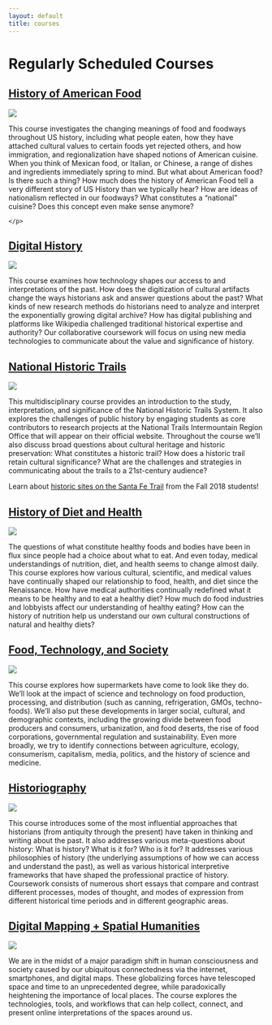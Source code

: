 ```yaml
---
layout: default
title: courses
---
```


# Regularly Scheduled Courses

<div class="row course">


<div class="row course">
<div class="col-12">
  <h2 class="course-title"><a href="american-food">History of American Food</a></h2>
</div>

<div class="col-4">
  <img class="course-poster" src="images/american-food-cultures-2019.jpg">
</div>

  <div class="col-8">
    <p class="course-desc">
This course investigates the changing meanings of food and foodways throughout US history, including what people eaten, how they have attached cultural values to certain foods yet rejected others, and how immigration, and regionalization have shaped notions of American cuisine. When you think of Mexican food, or Italian, or Chinese, a range of dishes and ingredients immediately spring to mind. But what about American food? Is there such a thing? How much does the history of American Food tell a very different story of US History than we typically hear? How are ideas of nationalism reflected in our foodways? What constitutes a “national” cuisine? Does this concept even make sense anymore?

    </p>
  </div>

</div>




<div class="col-12">
  <h2 class="course-title"><a href="digital-history">Digital History</a></h2>
</div>

<div class="col-4">
  <img class="course-poster" src="images/digital-history-sm.jpg">
</div>

  <div class="col-8">
    <p class="course-desc">This course examines how technology shapes our access to and interpretations of the past. How does the digitization of cultural artifacts change the ways historians ask and answer questions about the past? What kinds of new research methods do historians need to analyze and interpret the exponentially growing digital archive? How has digital publishing and platforms like Wikipedia challenged traditional historical expertise and authority? Our collaborative coursework will focus on using new media technologies to communicate about the value and significance of history.</p>
  </div>

</div>



<div class="row course">
<div class="col-12">
  <h2 class="course-title"><a href="trails">National Historic Trails</a></h2>
</div>

<div class="col-4">
  <img class="course-poster" src="images/trails-sm.jpg">
</div>

  <div class="col-8">
    <p class="course-desc">This multidisciplinary course provides an introduction to the study, interpretation, and significance of the National Historic Trails System. It also explores the challenges of public history by engaging students as core contributors to research projects at the National Trails Intermountain Region Office that will appear on their official website. Throughout the course we’ll also discuss broad questions about cultural heritage and historic preservation: What constitutes a historic trail? How does a historic trail retain cultural significance? What are the challenges and strategies in communicating about the trails to a 21st-century audience?</p>
    <p> Learn about <a href="https://historic-trails.github.io/santa-fe-itinerary/">historic sites on the Santa Fe Trail</a> from the Fall 2018 students!</p>
  </div>

</div>



<div class="row course">
<div class="col-12">
  <h2 class="course-title"><a href="food-diet-health">History of Diet and Health</a></h2>
</div>

<div class="col-4">
  <img class="course-poster" src="images/diet-health-sm.jpg">
</div>

  <div class="col-8">
    <p class="course-desc">
     The questions of what constitute healthy foods and bodies have been in flux since people had a choice about what to eat. And even today, medical understandings of nutrition, diet, and health seems to change almost daily. This course explores how various cultural, scientific, and medical values have continually shaped our relationship to food, health, and diet since the Renaissance. How have medical authorities continually redefined what it means to be healthy and to eat a healthy diet?  How much do food industries and lobbyists affect our understanding of healthy eating? How can the history of nutrition help us understand our own cultural constructions of natural and healthy diets?
    </p>
  </div>

</div>




<div class="row course">
<div class="col-12">
  <h2 class="course-title"><a href="food-technology-society">Food, Technology, and Society</a></h2>
</div>

<div class="col-4">
  <img class="course-poster" src="images/food-tech-society-sm.jpg">
</div>

<div class="col-8">
  <p class="course-desc">
    This course explores how supermarkets have come to look like they do. We’ll look at the impact of science and technology on food production, processing, and distribution (such as canning, refrigeration, GMOs, techno-foods). We’ll also put these developments in larger social, cultural, and demographic contexts, including the growing divide between food producers and consumers, urbanization, and food deserts, the rise of food corporations, governmental regulation and sustainability. Even more broadly, we try to identify connections between agriculture, ecology, consumerism, capitalism, media, politics, and the history of science and medicine.
  </p>
</div>

</div>



<div class="row course">
<div class="col-12">
  <h2 class="course-title"><a href="historiography">Historiography</a></h2>
</div>


<div class="col-4">
  <img class="course-poster" src="images/historiography-sm.jpg">
</div>

<div class="col-8">
  <p class="course-desc">
    This course introduces some of the most influential approaches that historians (from antiquity through the present) have taken in thinking and writing about the past. It also addresses various meta-questions about history: What is history? What is it for? Who is it for? It addresses various philosophies of history (the underlying assumptions of how we can access and understand the past), as well as various historical interpretive frameworks that have shaped the professional practice of history. Coursework consists of numerous short essays that compare and contrast different processes, modes of thought, and modes of expression from different historical time periods and in different geographic areas.
  </p>
</div>

</div>


<div class="row course">
<div class="col-12">
  <h2 class="course-title"><a href="digital-mapping">Digital Mapping + Spatial Humanities</a></h2>
</div>


<div class="col-4">
  <img class="course-poster" src="images/digital-mapping-humanities-sm.jpg">
</div>

<div class="col-8">
  <p class="course-desc">
  We are in the midst of a major paradigm shift in human consciousness and society caused by our ubiquitous connectedness via the internet, smartphones, and digital maps. These globalizing forces have telescoped space and time to an unprecedented degree, while paradoxically heightening the importance of local places. The course explores the technologies, tools, and workflows that can help collect, connect, and present online interpretations of the spaces around us.
  </p>
</div>

</div>
